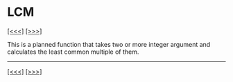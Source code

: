 # LCM

[\[\<\<\<\]](ug_25.112.md) [\[\>\>\>\]](ug_25.114.md)

This is a planned function that takes two or more integer argument and
calculates the least common multiple of them.

-----

[\[\<\<\<\]](ug_25.112.md) [\[\>\>\>\]](ug_25.114.md)
